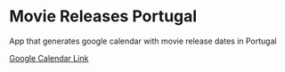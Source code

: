 # Movie Releases Portugal
App that generates google calendar with movie release dates in Portugal

[Google Calendar Link](https://calendar.google.com/calendar/embed?src=h7s9ktaog3hm0bofal9hurvpic%40group.calendar.google.com&ctz=Europe%2FLisbon)
